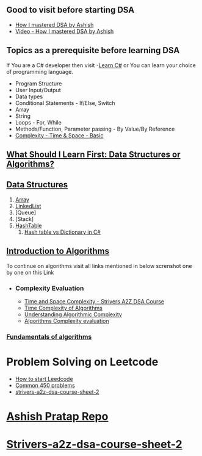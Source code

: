 ## Good to visit before starting DSA
- [How I mastered DSA by Ashish](https://blog.algomaster.io/p/how-i-mastered-data-structures-and-algorithms)
- [Video - How I mastered DSA by Ashish](https://www.youtube.com/watch?v=F-ao3Q6I2Fc)

## Topics as a prerequisite before learning DSA 
If You are a C# developer then visit -[Learn C#](https://learn.microsoft.com/en-us/dotnet/csharp/tour-of-csharp/) or You can learn your choice of programming language.
- Program Structure
- User Input/Output
- Data types
- Conditional Statements - If/Else, Switch
- Array
- String
- Loops - For, While
- Methods/Function, Parameter passing - By Value/By Reference
- [Complexity - Time & Space - Basic](https://www.youtube.com/watch?v=FPu9Uld7W-E)
## [What Should I Learn First: Data Structures or Algorithms?](https://www.geeksforgeeks.org/what-should-i-learn-first-data-structures-or-algorithms/)
## [Data Structures](https://www.geeksforgeeks.org/data-structures/?ref=shm)
1. [Array]()
2. [LinkedList]()
3. [Queue]
4. [Stack]
5. [HashTable]()
    1. [Hash table vs Dictionary in C#](https://learn.microsoft.com/en-us/dotnet/standard/collections/hashtable-and-dictionary-collection-types)
## [Introduction to Algorithms](https://www.geeksforgeeks.org/introduction-to-algorithms/?ref=roadmap)
To continue on algorithms visit all links mentioned in below screnshot one by one on this Link
- ### Complexity Evaluation
  - [Time and Space Complexity - Strivers A2Z DSA Course](https://www.youtube.com/watch?v=FPu9Uld7W-E)
  - [Time Complexity of Algorithms](https://tekolio.com/time-complexity-of-algorithms-explained-with-examples/)
  - [Understanding Algorithmic Complexity](https://blog.algomaster.io/p/57bd4963-462f-4294-a972-4012691fc729)
  - [Algorithms Complexity evaluation](https://suvankar.medium.com/algorithms-complexity-evaluation-d7478bc95b92)
### [Fundamentals of algorithms](https://www.geeksforgeeks.org/fundamentals-of-algorithms/#introduction-to-algorithms)

# Problem Solving on Leetcode
- [How to start Leedcode](https://www.youtube.com/watch?v=Nx4bvwU0DqE)
- [Common 450 problems](https://www.geeksforgeeks.org/dsa-sheet-by-love-babbar/)
- [strivers-a2z-dsa-course-sheet-2](https://takeuforward.org/strivers-a2z-dsa-course/strivers-a2z-dsa-course-sheet-2)

# [Ashish Pratap Repo](https://github.com/ashishps1/awesome-leetcode-resources?tab=readme-ov-file)
# [Strivers-a2z-dsa-course-sheet-2](https://takeuforward.org/strivers-a2z-dsa-course/strivers-a2z-dsa-course-sheet-2)
